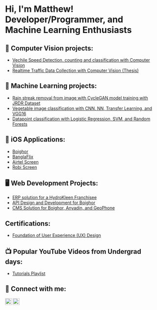 <h1>Hi, I'm Matthew! <br/>Developer/Programmer, and Machine Learning Enthusiasts</h1>

<h2>👀 Computer Vision projects:</h2>

  - [Vechile Speed Detection, counting and classification with Computer Vision](https://github.com/matthewoncloud/vehicle-speed-perspective-transformation)
  - [Realtime Traffic Data Collection with Computer Vision (Thesis)](https://github.com/matthewoncloud/realtime-traffic-data-collection)

<h2>🤖 Machine Learning projects:</h2>

  - [Rain streak removal from image with CycleGAN model training with JRDR Dataset](https://github.com/matthewoncloud/derain-cyclegan-jrdr)
  - [Vegetable image classification with CNN, NN, Transfer Learning, and VGG16](https://github.com/matthewoncloud/vegetable-classification)
  - [Datapoint classification with Logistic Regression, SVM, and Random Forests](https://github.com/matthewoncloud/random-datapoint-classification)

<h2>📱 iOS Applications:</h2>

  - [Boighor](https://apps.apple.com/app/ewap/id1588232196)
  - [BanglaFlix](https://apps.apple.com/us/app/banglaflix/id1124030141)
  - [Airtel Screen](https://apps.apple.com/us/app/airtel-screen/id1299722579)
  - [Robi Screen](https://apps.apple.com/us/app/robi-screen/id1289593676)

<h2>🖥️ Web Development Projects:</h2>

  - [ERP solution for a HydroKleen Franchisee]()
  - [API Design and Development for Boighor]()
  - [CMS Solution for Boighor, Anyadin, and GeoPhone]()

<h2>Certifications:</h2>

- [Foundation of User Experience (UX) Design](https://coursera.org/share/635885939c4647fc524ef4b8ed534a80)

<h2>📺 Popular YouTube Videos from Undergrad days:</h2>

- [Tutorials Playlist](https://youtube.com/playlist?list=PLu10r7YCkGtM_wp5gFkfseoioTXleYcA0)

<h2> 🤳 Connect with me:</h2>

[<img align="left" alt="JoshMadakor | LinkedIn" width="22px" src="https://cdn.jsdelivr.net/npm/simple-icons@v3/icons/linkedin.svg" />][linkedin]
[<img align="left" alt="JoshMadakor | Instagram" width="22px" src="https://cdn.jsdelivr.net/npm/simple-icons@v3/icons/instagram.svg" />][instagram]

[instagram]: https://www.instagram.com/matthewoncloud/
[linkedin]: https://linkedin.com/in/matthewoncloud

<!--
**matthewoncloud/matthewoncloud** is a ✨ _special_ ✨ repository because its `README.md` (this file) appears on your GitHub profile.

Here are some ideas to get you started:

- 🔭 I’m currently working on ...
- 🌱 I’m currently learning ...
- 👯 I’m looking to collaborate on ...
- 🤔 I’m looking for help with ...
- 💬 Ask me about ...
- 📫 How to reach me: ...
- 😄 Pronouns: ...
- ⚡ Fun fact: ...
-->
